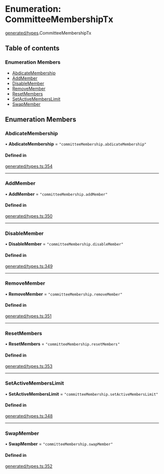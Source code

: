 # Enumeration: CommitteeMembershipTx

[generated/types](../wiki/generated.types).CommitteeMembershipTx

## Table of contents

### Enumeration Members

- [AbdicateMembership](../wiki/generated.types.CommitteeMembershipTx#abdicatemembership)
- [AddMember](../wiki/generated.types.CommitteeMembershipTx#addmember)
- [DisableMember](../wiki/generated.types.CommitteeMembershipTx#disablemember)
- [RemoveMember](../wiki/generated.types.CommitteeMembershipTx#removemember)
- [ResetMembers](../wiki/generated.types.CommitteeMembershipTx#resetmembers)
- [SetActiveMembersLimit](../wiki/generated.types.CommitteeMembershipTx#setactivememberslimit)
- [SwapMember](../wiki/generated.types.CommitteeMembershipTx#swapmember)

## Enumeration Members

### AbdicateMembership

• **AbdicateMembership** = ``"committeeMembership.abdicateMembership"``

#### Defined in

[generated/types.ts:354](https://github.com/PolymeshAssociation/polymesh-sdk/blob/16e8c2ca/src/generated/types.ts#L354)

___

### AddMember

• **AddMember** = ``"committeeMembership.addMember"``

#### Defined in

[generated/types.ts:350](https://github.com/PolymeshAssociation/polymesh-sdk/blob/16e8c2ca/src/generated/types.ts#L350)

___

### DisableMember

• **DisableMember** = ``"committeeMembership.disableMember"``

#### Defined in

[generated/types.ts:349](https://github.com/PolymeshAssociation/polymesh-sdk/blob/16e8c2ca/src/generated/types.ts#L349)

___

### RemoveMember

• **RemoveMember** = ``"committeeMembership.removeMember"``

#### Defined in

[generated/types.ts:351](https://github.com/PolymeshAssociation/polymesh-sdk/blob/16e8c2ca/src/generated/types.ts#L351)

___

### ResetMembers

• **ResetMembers** = ``"committeeMembership.resetMembers"``

#### Defined in

[generated/types.ts:353](https://github.com/PolymeshAssociation/polymesh-sdk/blob/16e8c2ca/src/generated/types.ts#L353)

___

### SetActiveMembersLimit

• **SetActiveMembersLimit** = ``"committeeMembership.setActiveMembersLimit"``

#### Defined in

[generated/types.ts:348](https://github.com/PolymeshAssociation/polymesh-sdk/blob/16e8c2ca/src/generated/types.ts#L348)

___

### SwapMember

• **SwapMember** = ``"committeeMembership.swapMember"``

#### Defined in

[generated/types.ts:352](https://github.com/PolymeshAssociation/polymesh-sdk/blob/16e8c2ca/src/generated/types.ts#L352)
